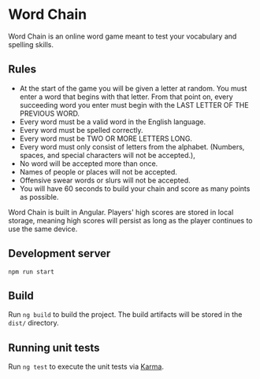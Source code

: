 # Word Chain

Word Chain is an online word game meant to test your vocabulary and spelling skills.

## Rules

* At the start of the game you will be given a letter at random. You must enter a word that begins with that letter. From that point on, every succeeding word you enter must begin with the LAST LETTER OF THE PREVIOUS WORD.
* Every word must be a valid word in the English language.
* Every word must be spelled correctly.
* Every word must be TWO OR MORE LETTERS LONG.
* Every word must only consist of letters from the alphabet. (Numbers, spaces, and special characters will not be accepted.),
* No word will be accepted more than once.
* Names of people or places will not be accepted.
* Offensive swear words or slurs will not be accepted.
* You will have 60 seconds to build your chain and score as many points as possible.

Word Chain is built in Angular. Players' high scores are stored in local storage, meaning high scores will persist as long as the player continues to use the same device.

## Development server

`npm run start`

## Build

Run `ng build` to build the project. The build artifacts will be stored in the `dist/` directory.

## Running unit tests

Run `ng test` to execute the unit tests via [Karma](https://karma-runner.github.io).